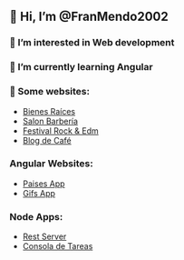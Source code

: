 ## 👋 Hi, I’m @FranMendo2002
### 👀 I’m interested in Web development
### 🌱 I’m currently learning Angular
### 💞️ Some websites:
  - [Bienes Raíces](https://bienesraicesmendoza.netlify.app)
  - [Salon Barbería](https://app-salon-mendoza.netlify.app)
  - [Festival Rock & Edm](https://festival-rockandedm.netlify.app)
  - [Blog de Café](https://blog-de-cafe-francomendoza.netlify.app)

### Angular Websites:
  - [Paises App](https://paisesmendoza.netlify.app)
  - [Gifs App](https://gifsmendoza.netlify.app)
  
### Node Apps:
  - [Rest Server](https://github.com/FranMendo2002/curso-node-restserver)
  - [Consola de Tareas](https://github.com/FranMendo2002/consola-tareas)
  

<!---
FranMendo2002/FranMendo2002 is a ✨ special ✨ repository because its `README.md` (this file) appears on your GitHub profile.
You can click the Preview link to take a look at your changes.
--->

